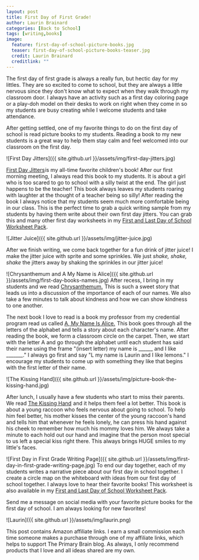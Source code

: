 ```yaml
---
layout: post
title: First Day of First Grade!
author: Laurin Brainard
categories: [Back to School]
tags: [writing,books]
image:
  feature: first-day-of-school-picture-books.jpg
  teaser: first-day-of-school-picture-books-teaser.jpg
  credit: Laurin Brainard
  creditlink: ""
---
```

The first day of first grade is always a really fun, but hectic day for my littles. They are so excited to come to school, but they are always a little nervous since they don't know what to expect when they walk through my classroom door. I always have an activity such as a first day coloring page or a play-doh model on their desks to work on right when they come in so my students are busy creating while I welcome students and take attendance. 

After getting settled, one of my favorite things to do on the first day of school is read picture books to my students. Reading a book to my new students is a great way to help them stay calm and feel welcomed into our classroom on the first day. 

![First Day Jitters]({{ site.github.url }}/assets/img/first-day-jitters.jpg)

<a target="_blank" href="https://www.amazon.com/gp/product/158089061X/ref=as_li_tl?ie=UTF8&camp=1789&creative=9325&creativeASIN=158089061X&linkCode=as2&tag=theprimarybra-20&linkId=f3ffcf1066e599fbadba0feff160e6c3">First Day Jitters</a><img src="//ir-na.amazon-adsystem.com/e/ir?t=theprimarybra-20&l=am2&o=1&a=158089061X" width="1" height="1" border="0" alt="" style="border:none !important; margin:0px !important;" />is my all-time favorite children's book! After our first morning meeting, I always read this book to my students. It is about a girl who is too scared to go to school with a silly twist at the end. The girl just happens to be the teacher! This book always leaves my students roaring with laughter at the thought of a teacher being so silly! After reading the book I always notice that my students seem much more comfortable being in our class. This is the perfect time to grab a quick writing sample from my students by having them write about their own first day jitters. You can grab this and many other first day worksheets in my [First and Last Day of School Worksheet Pack](http://bit.ly/2KOOaJt). 

![Jitter Juice]({{ site.github.url }}/assets/img/jitter-juice.jpg)

After we finish writing, we come back together for a fun drink of jitter juice! I make the jitter juice with sprite and some sprinkles. We just *shake, shake, shake* the jitters away by shaking the sprinkles in our jitter juice! 

![Chrysanthemum and A My Name is Alice]({{ site.github.url }}/assets/img/first-day-books-names.jpg)
After recess, I bring in my students and we read <a target="_blank" href="https://www.amazon.com/gp/product/0688147321/ref=as_li_tl?ie=UTF8&camp=1789&creative=9325&creativeASIN=0688147321&linkCode=as2&tag=theprimarybra-20&linkId=968d0a50ce3cf7183e1da586158cf465">Chrysanthemum.</a><img src="//ir-na.amazon-adsystem.com/e/ir?t=theprimarybra-20&l=am2&o=1&a=0688147321" width="1" height="1" border="0" alt="" style="border:none !important; margin:0px !important;" /> This is such a sweet story that leads us into a discussion of the importance of each of our names. We also take a few minutes to talk about kindness and how we can show kindness to one another. 

The next book I love to read is a book my professor from my credential program read us called <a target="_blank" href="https://www.amazon.com/gp/product/0140546685/ref=as_li_tl?ie=UTF8&camp=1789&creative=9325&creativeASIN=0140546685&linkCode=as2&tag=theprimarybra-20&linkId=47857c6457bec94aa5bdf6c848aef67e">A, My Name Is Alice.</a><img src="//ir-na.amazon-adsystem.com/e/ir?t=theprimarybra-20&l=am2&o=1&a=0140546685" width="1" height="1" border="0" alt="" style="border:none !important; margin:0px !important;" /> This book goes through all the letters of the alphabet and tells a story about each character's name. After reading the book, we form a classroom circle on the carpet. Then, we start with the letter A and go through the alphabet until each student has said their name using the frame "(insert letter) my name is ______ and I like _______." I always go first and say "L my name is Laurin and I like lemons." I encourage my students to come up with something they like that begins with the first letter of their name. 

![The Kissing Hand]({{ site.github.url }}/assets/img/picture-book-the-kissing-hand.jpg)

After lunch, I usually have a few students who start to miss their parents. We read <a target="_blank" href="https://www.amazon.com/gp/product/1933718005/ref=as_li_tl?ie=UTF8&camp=1789&creative=9325&creativeASIN=1933718005&linkCode=as2&tag=theprimarybra-20&linkId=6f31d807173c06a191d78d109470ac79">The Kissing Hand</a><img src="//ir-na.amazon-adsystem.com/e/ir?t=theprimarybra-20&l=am2&o=1&a=1933718005" width="1" height="1" border="0" alt="" style="border:none !important; margin:0px !important;" /> and it helps them feel a lot better. This book is about a young raccoon who feels nervous about going to school. To help him feel better, his mother kisses the center of the young raccoon's hand and tells him that whenever he feels lonely, he can press his hand against his cheek to remember how much his mommy loves him. We always take a minute to each hold out our hand and imagine that the person most special to us left a special kiss right there. This always brings HUGE smiles to my little's faces. 

![First Day in First Grade Writing Page]({{ site.github.url }}/assets/img/first-day-in-first-grade-writing-page.jpg)
To end our day together, each of my students writes a narrative piece about our first day in school together. I create a circle map on the whiteboard with ideas from our first day of school together. I always love to hear their favorite books! This worksheet is also available in my [First and Last Day of School Worksheet Pack](http://bit.ly/2KOOaJt).

Send me a message on social media with your favorite picture books for the first day of school. I am always looking for new favorites!

![Laurin]({{ site.github.url }}/assets/img/laurin.png)

This post contains Amazon affiliate links. I earn a small commission each time someone makes a purchase through one of my affiliate links, which helps to support The Primary Brain blog. As always, I only recommend products that I love and all ideas shared are my own. 